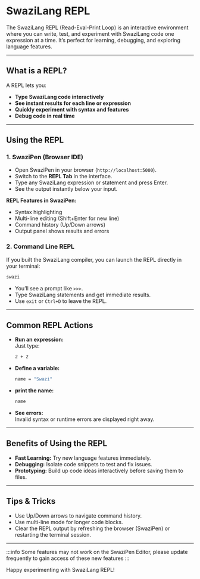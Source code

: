 # SwaziLang REPL

The SwaziLang REPL (Read-Eval-Print Loop) is an interactive environment where you can write, test, and experiment with SwaziLang code one expression at a time. It’s perfect for learning, debugging, and exploring language features.

---

## What is a REPL?

A REPL lets you:

- **Type SwaziLang code interactively**
- **See instant results for each line or expression**
- **Quickly experiment with syntax and features**
- **Debug code in real time**

---

## Using the REPL

### 1. SwaziPen (Browser IDE)

- Open SwaziPen in your browser (`http://localhost:5000`).
- Switch to the **REPL Tab** in the interface.
- Type any SwaziLang expression or statement and press Enter.
- See the output instantly below your input.

**REPL Features in SwaziPen:**
- Syntax highlighting
- Multi-line editing (Shift+Enter for new line)
- Command history (Up/Down arrows)
- Output panel shows results and errors

### 2. Command Line REPL

If you built the SwaziLang compiler, you can launch the REPL directly in your terminal:

```bash
swazi
```

- You’ll see a prompt like `>>>`.
- Type SwaziLang statements and get immediate results.
- Use `exit` or `Ctrl+D` to leave the REPL.

---

## Common REPL Actions

- **Run an expression:**  
  Just type:  
  ```bash
  2 + 2
  ```
- **Define a variable:**  
  ```bash
  name = "Swazi"
  ```
- **print the name:**  
  ```bash
  name
  ```
- **See errors:**  
  Invalid syntax or runtime errors are displayed right away.

---

## Benefits of Using the REPL

- **Fast Learning:** Try new language features immediately.
- **Debugging:** Isolate code snippets to test and fix issues.
- **Prototyping:** Build up code ideas interactively before saving them to files.

---

## Tips & Tricks

- Use Up/Down arrows to navigate command history.
- Use multi-line mode for longer code blocks.
- Clear the REPL output by refreshing the browser (SwaziPen) or restarting the terminal session.

---

:::info
Some features may not work on the SwaziPen Editor, please update frequently to gain access of these new features
:::

Happy experimenting with SwaziLang REPL!